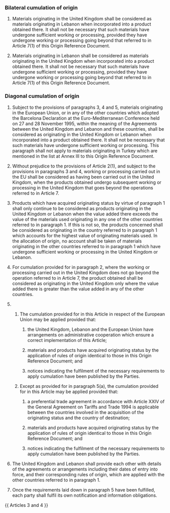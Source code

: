 ### Bilateral cumulation of origin

1. Materials originating in the United Kingdom shall be considered as materials originating in Lebanon when incorporated into a product obtained there. It shall not be necessary that such materials have undergone sufficient working or processing, provided they have undergone working or processing going beyond that referred to in Article 7(1) of this Origin Reference Document.

2. Materials originating in Lebanon shall be considered as materials originating in the United Kingdom when incorporated into a product obtained there. It shall not be necessary that such materials have undergone sufficient working or processing, provided they have undergone working or processing going beyond that referred to in Article 7(1) of this Origin Reference Document.

### Diagonal cumulation of origin

1. Subject to the provisions of paragraphs 3, 4 and 5, materials originating in the European Union, or in any of the other countries which adopted the Barcelona Declaration at the Euro-Mediterranean Conference held on 27 and 28 November 1995, within the meaning of the Agreements between the United Kingdom and Lebanon and these countries, shall be considered as originating in the United Kingdom or Lebanon when incorporated into a product obtained there. It shall not be necessary that such materials have undergone sufficient working or processing. This paragraph shall not apply to materials originating in Turkey which are mentioned in the list at Annex III to this Origin Reference Document.

2. Without prejudice to the provisions of Article 2(1), and subject to the provisions in paragraphs 3 and 4, working or processing carried out in the EU shall be considered as having been carried out in the United Kingdom, when the products obtained undergo subsequent working or processing in the United Kingdom that goes beyond the operations referred to in Article 7.

3. Products which have acquired originating status by virtue of paragraph 1 shall only continue to be considered as products originating in the United Kingdom or Lebanon when the value added there exceeds the value of the materials used originating in any one of the other countries referred to in paragraph 1. If this is not so, the products concerned shall be considered as originating in the country referred to in paragraph 1 which accounts for the highest value of originating materials used. In the allocation of origin, no account shall be taken of materials originating in the other countries referred to in paragraph 1 which have undergone sufficient working or processing in the United Kingdom or Lebanon.

4. For cumulation provided for in paragraph 2, where the working or processing carried out in the United Kingdom does not go beyond the operation referred to in Article 7, the product obtained shall be considered as originating in the United Kingdom only where the value added there is greater than the value added in any of the other countries.

5.
   1. The cumulation provided for in this Article in respect of the European Union may be applied provided that:

      1. the United Kingdom, Lebanon and the European Union have arrangements on administrative cooperation which ensure a correct implementation of this Article;

      2. materials and products have acquired originating status by the application of rules of origin identical to those in this Origin Reference Document; and

      3. notices indicating the fulfilment of the necessary requirements to apply cumulation have been published by the Parties.

   2. Except as provided for in paragraph 5(a), the cumulation provided for in this Article may be applied provided that:

      1. a preferential trade agreement in accordance with Article XXIV of the General Agreement on Tariffs and Trade 1994 is applicable between the countries involved in the acquisition of the originating status and the country of destination;

      2. materials and products have acquired originating status by the application of rules of origin identical to those in this Origin Reference Document; and

      3. notices indicating the fulfilment of the necessary requirements to apply cumulation have been published by the Parties.

6. The United Kingdom and Lebanon shall provide each other with details of the agreements or arrangements including their dates of entry into force, and their corresponding rules of origin, which are applied with the other countries referred to in paragraph 1.

7. Once the requirements laid down in paragraph 5 have been fulfilled, each party shall fulfil its own notification and information obligations.

{{ Articles 3 and 4 }}
